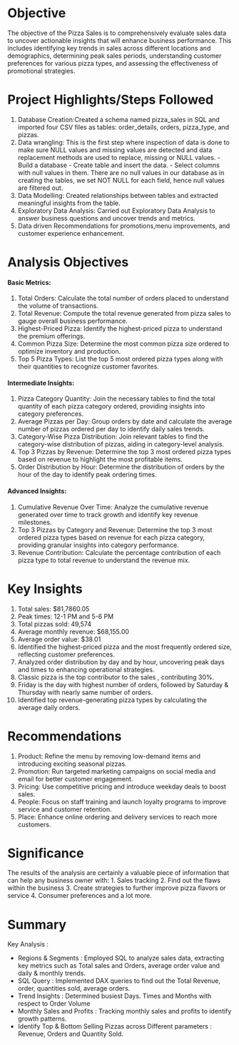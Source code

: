 # Objective
The objective of the Pizza Sales is to comprehensively evaluate sales data to uncover actionable insights that will enhance business performance. This includes identifying key trends in sales across different locations and demographics, determining peak sales periods, understanding customer preferences for various pizza types, and assessing the effectiveness of promotional strategies.

# Project Highlights/Steps Followed
1. Database Creation:Created a schema named pizza_sales in SQL and imported four CSV files as tables: order_details, orders, pizza_type, and pizzas.
2. Data wrangling: This is the first step where inspection of data is done to make sure NULL values and missing values are detected and data replacement methods are used to replace, missing or NULL values.
       - 	Build a database
       - 	Create table and insert the data.
       - 	Select columns with null values in them. There are no null values in our database as in creating the tables, we set NOT NULL for each field, hence null values are filtered out.
3. Data Modelling: Created relationships between tables and extracted meaningful insights from the table.
4. Exploratory Data Analysis: Carried out Exploratory Data Analysis to answer business questions and uncover trends and metrics.
5. Data driven Recommendations for promotions,menu improvements, and customer experience enhancement.

# Analysis Objectives
#### Basic Metrics:
1. Total Orders: Calculate the total number of orders placed to understand the volume of transactions.
2. Total Revenue: Compute the total revenue generated from pizza sales to gauge overall business performance.
3. Highest-Priced Pizza: Identify the highest-priced pizza to understand the premium offerings.
4. Common Pizza Size: Determine the most common pizza size ordered to optimize inventory and production.
5. Top 5 Pizza Types: List the top 5 most ordered pizza types along with their quantities to recognize customer favorites.

#### Intermediate Insights:
1. Pizza Category Quantity: Join the necessary tables to find the total quantity of each pizza category ordered, providing insights into category preferences.
2. Average Pizzas per Day: Group orders by date and calculate the average number of pizzas ordered per day to identify daily sales trends.
3. Category-Wise Pizza Distribution: Join relevant tables to find the category-wise distribution of pizzas, aiding in category-level analysis.
4. Top 3 Pizzas by Revenue: Determine the top 3 most ordered pizza types based on revenue to highlight the most profitable items.
5. Order Distribution by Hour: Determine the distribution of orders by the hour of the day to identify peak ordering times.

#### Advanced Insights:
1. Cumulative Revenue Over Time: Analyze the cumulative revenue generated over time to track growth and identify key revenue milestones.
2. Top 3 Pizzas by Category and Revenue: Determine the top 3 most ordered pizza types based on revenue for each pizza category, providing granular insights into category performance.
3. Revenue Contribution: Calculate the percentage contribution of each pizza type to total revenue to understand the revenue mix.

# Key Insights
1. Total sales: $81,7860.05
2. Peak times: 12-1 PM and 5-6 PM
3. Total pizzas sold: 49,574
4. Average monthly revenue: $68,155.00
5. Average order value: $38.01
6. Identified the highest-priced pizza and the most frequently ordered size, reflecting customer preferences.
7. Analyzed order distribution by day and by hour, uncovering peak days and times to enhancing operational strategies.
8. Classic pizza is the top contributor to the sales , contributing 30%.
9. Friday is the day with highest number of orders, followed by Saturday & Thursday with nearly same number of orders.
10. Identified top revenue-generating pizza types by calculating the average daily orders.

# Recommendations
1. Product: Refine the menu by removing low-demand items and introducing exciting seasonal pizzas.
2. Promotion: Run targeted marketing campaigns on social media and email for better customer engagement.
3. Pricing: Use competitive pricing and introduce weekday deals to boost sales.
4. People: Focus on staff training and launch loyalty programs to improve service and customer retention.
5. Place: Enhance online ordering and delivery services to reach more customers.

# Significance
The results of the analysis are certainly a valuable piece of information that can help any business owner with:
 1️. Sales tracking
 2️. Find out the flaws within the business
 3️. Create strategies to further improve pizza flavors or service
 4. Consumer preferences and a lot more.

# Summary
 Key Analysis :
- Regions & Segments : Employed SQL to analyze sales data, extracting key metrics such as Total sales and Orders, average order value and daily & monthly trends.
- SQL Query : Implemented DAX queries to find out the Total Revenue, order, quantities sold, average orders.
- Trend Insights : Determined busiest Days. Times and Months with respect to Order Volume
- Monthly Sales and Profits : Tracking monthly sales and profits to identify growth patterns.
- Identify Top & Bottom Selling Pizzas across Different parameters : Revenue, Orders and Quantity Sold.




